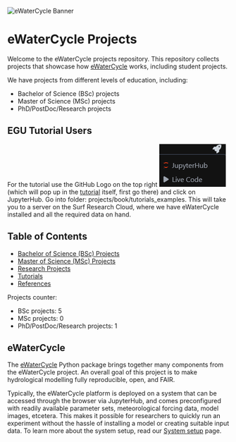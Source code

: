 ![eWaterCycle Banner](figures/ewc_banner.png)

# eWaterCycle Projects

Welcome to the eWaterCycle projects repository. This repository collects projects that showcase how [eWaterCycle](https://ewatercycle.readthedocs.io/en/latest/index.html) works, including student projects.

We have projects from different levels of education, including:
- Bachelor of Science (BSc) projects
- Master of Science (MSc) projects
- PhD/PostDoc/Research projects

## EGU Tutorial Users

For the tutorial use the GitHub Logo on the top right ![launch](figures/jupyterHub_launch.png) (which will pop up in the [tutorial](https://www.ewatercycle.org/projects/main/tutorials_examples/1_HBV_Caravan_ERA5/example_model_run_HBV.html) itself, first go there) and click on JupyterHub.
Go into folder: projects/book/tutorials_examples.
This will take you to a server on the Surf Research Cloud, where we have eWaterCycle installed and all the required data on hand.

## Table of Contents
- [Bachelor of Science (BSc) Projects](https://www.ewatercycle.org/projects/main/thesis_projects/BSc/overview_BSc_thesis_projects.html)
- [Master of Science (MSc) Projects](https://www.ewatercycle.org/projects/main/thesis_projects/MSc/overview_MSc_thesis_projects.html)
- [Research Projects](https://www.ewatercycle.org/projects/main/thesis_projects/Research/overview_research_projects.html)
- [Tutorials](https://www.ewatercycle.org/projects/main/tutorials_examples/intro_tutorials_examples.html)
- [References](https://www.ewatercycle.org/projects/main/references.html)

Projects counter:
- BSc projects: 5
- MSc projects: 0
- PhD/PostDoc/Research projects: 1

## eWaterCycle

The [eWaterCycle](https://ewatercycle.readthedocs.io/en/latest/index.html) Python package brings together many components from the eWaterCycle project. 
An overall goal of this project is to make hydrological modelling fully reproducible, open, and FAIR.

Typically, the eWaterCycle platform is deployed on a system that can be accessed through the browser via JupyterHub, and comes preconfigured with readily available parameter sets, meteorological forcing data, model images, etcetera. 
This makes it possible for researchers to quickly run an experiment without the hassle of installing a model or creating suitable input data. 
To learn more about the system setup, read our [System setup](https://ewatercycle.readthedocs.io/en/latest/system_setup.html) page.

